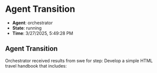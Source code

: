 # Agent Transition

- **Agent**: orchestrator
- **State**: running
- **Time**: 3/27/2025, 5:49:28 PM

## Agent Transition

Orchestrator received results from swe for step: Develop a simple HTML travel handbook that includes:

